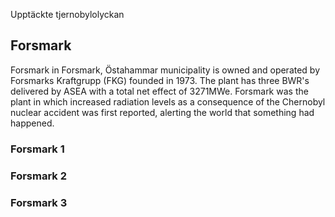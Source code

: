Upptäckte tjernobylolyckan

## Forsmark
Forsmark in Forsmark, Östahammar municipality is owned and operated by Forsmarks Kraftgrupp (FKG) founded in 1973. The plant has three BWR's delivered by ASEA with a total net effect of 3271MWe. Forsmark was the plant in which increased radiation levels as a consequence of the Chernobyl nuclear accident was first reported, alerting the world that something had happened.

### Forsmark 1


### Forsmark 2

### Forsmark 3
